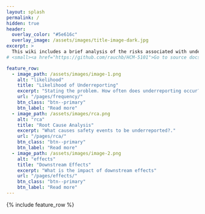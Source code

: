 ```yaml
---
layout: splash
permalink: /
hidden: true
header:
  overlay_color: "#5e616c"
  overlay_image: /assets/images/title-image-dark.jpg
excerpt: >
  This wiki includes a brief analysis of the risks associated with underreporting medical errors.<br />
# <small><a href="https://github.com/rauchb/HCM-5101">Go to source docs</a></small>

feature_row:
  - image_path: /assets/images/image-1.png
    alt: "likelihood"
    title: "Likelihood of Underreporting"
    excerpt: "Stating the problem. How often does underreporting occur?"
    url: "/pages/frequency/"
    btn_class: "btn--primary"
    btn_label: "Read more"
  - image_path: /assets/images/rca.png
    alt: "rca"
    title: "Root Cause Analysis"
    excerpt: "What causes safety events to be underreported?."
    url: "/pages/rca/"
    btn_class: "btn--primary"
    btn_label: "Read more"
  - image_path: /assets/images/image-2.png
    alt: "effects"
    title: "Downstream Effects"
    excerpt: "What is the impact of downstream effects"
    url: "/pages/effects/"
    btn_class: "btn--primary"
    btn_label: "Read more"      
---
```


{% include feature_row %}
